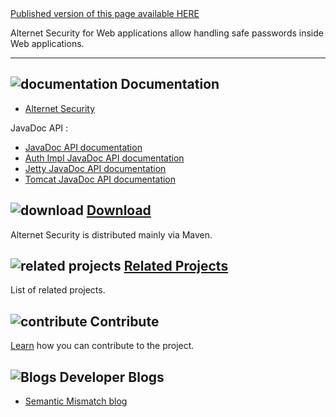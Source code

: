 <div class="nopub">
<a href="http://alternet.ml/alternet-libs/security-auth/index.html">
Published version of this page available HERE</a></div>

Alternet Security for Web applications allow handling safe passwords inside Web applications.

---

## ![documentation](../images/docs.png) Documentation

* [Alternet Security](../security/security.html)

JavaDoc API :

* [JavaDoc API documentation](apidocs/index.html)
* [Auth Impl JavaDoc API documentation](../security-auth-impl/apidocs/index.html)
* [Jetty JavaDoc API documentation](../security-jetty-9.1/apidocs/index.html)
* [Tomcat JavaDoc API documentation](../security-tomcat/apidocs/index.html)

## ![download](../images/download.png) [Download](../download.html)

Alternet Security is distributed mainly via Maven.


## ![related projects](../images/connect.png) [Related Projects](../related.html)

List of related projects.


## ![contribute](../images/settings.png) Contribute

[Learn](../contribute.html) how you can contribute to the project.


## ![Blogs](../images/blog2.png) Developer Blogs

* [Semantic Mismatch blog](http://semantic-mismatch.blogspot.fr/)


